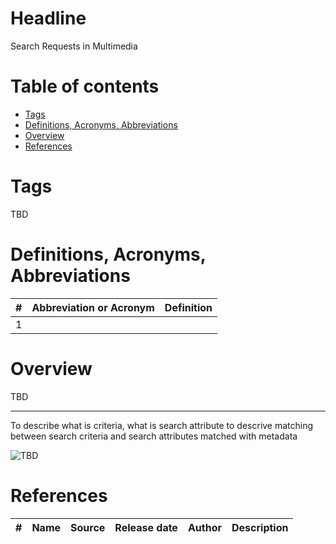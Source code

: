 # Headline
Search Requests in Multimedia

# Table of contents
- [Tags](./MultimediaSearchRequests.md#tags)
- [Definitions, Acronyms, Abbreviations](./MultimediaSearchRequests.md#definitions-acronyms-abbreviations)
- [Overview](./MultimediaSearchRequests.md#overview)
- [References](./MultimediaSearchRequests.md#references)

# Tags
TBD

# Definitions, Acronyms, Abbreviations
| # | Abbreviation or Acronym | Definition     |
| - | ------------------------|:--------------:|
| 1 |

# Overview
TBD 

---
 
To describe what is criteria, what is search attribute
to descrive matching between search criteria and search attributes matched with metadata

<img src="./Images/TBD.jpg" alt="TBD" />

# References
| # | Name                 | Source                | Release date           |  Author                 | Description   |
| - | ---------------------|---------------------- |----------------------- | ----------------------- |:-------------:|

